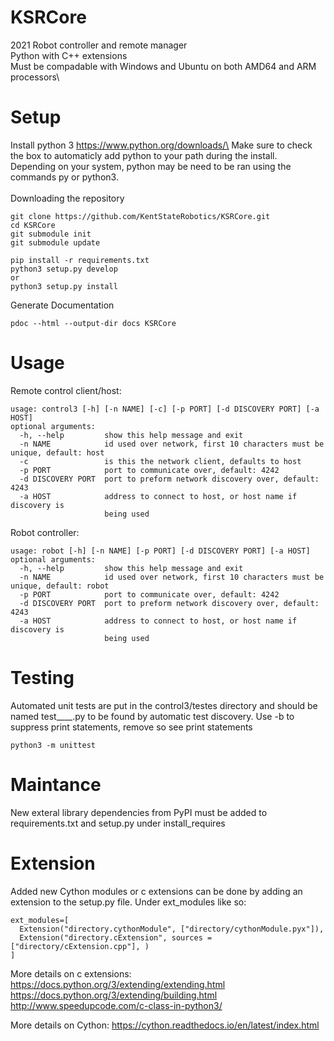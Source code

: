 # KSRCore
2021 Robot controller and remote manager\
Python with C++ extensions\
Must be compadable with Windows and Ubuntu on both AMD64 and ARM processors\

# Setup
Install python 3 https://www.python.org/downloads/\
Make sure to check the box to automaticly add python to your path during the install.\
Depending on your system, python may be need to be ran using the commands py or python3.\
\
Downloading the repository
```
git clone https://github.com/KentStateRobotics/KSRCore.git
cd KSRCore
git submodule init
git submodule update
```
```
pip install -r requirements.txt
python3 setup.py develop
or
python3 setup.py install
```
Generate Documentation
```
pdoc --html --output-dir docs KSRCore  
```

# Usage
Remote control client/host:
```
usage: control3 [-h] [-n NAME] [-c] [-p PORT] [-d DISCOVERY PORT] [-a HOST]
optional arguments:
  -h, --help         show this help message and exit
  -n NAME            id used over network, first 10 characters must be unique, default: host
  -c                 is this the network client, defaults to host
  -p PORT            port to communicate over, default: 4242
  -d DISCOVERY PORT  port to preform network discovery over, default: 4243
  -a HOST            address to connect to host, or host name if discovery is
                     being used
```

Robot controller:
```
usage: robot [-h] [-n NAME] [-p PORT] [-d DISCOVERY PORT] [-a HOST]
optional arguments:
  -h, --help         show this help message and exit
  -n NAME            id used over network, first 10 characters must be unique, default: robot
  -p PORT            port to communicate over, default: 4242
  -d DISCOVERY PORT  port to preform network discovery over, default: 4243
  -a HOST            address to connect to host, or host name if discovery is
                     being used
```

# Testing
Automated unit tests are put in the control3/testes directory and should be named test____.py to be found by automatic test discovery. Use -b to suppress print statements, remove so see print statements
```
python3 -m unittest
```
# Maintance
New exteral library dependencies from PyPI must be added to requirements.txt and setup.py under install_requires

# Extension
Added new Cython modules or c extensions can be done by adding an extension to the setup.py file. Under ext_modules like so:
```
ext_modules=[
  Extension("directory.cythonModule", ["directory/cythonModule.pyx"]),
  Extension("directory.cExtension", sources = ["directory/cExtension.cpp"], )
]
```
More details on c extensions:
https://docs.python.org/3/extending/extending.html
https://docs.python.org/3/extending/building.html
http://www.speedupcode.com/c-class-in-python3/

More details on Cython:
https://cython.readthedocs.io/en/latest/index.html
